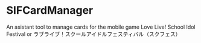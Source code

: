 # SIFCardManager
An asistant tool to manage cards for the mobile game Love Live! School Idol Festival or ラブライブ！スクールアイドルフェスティバル（スクフェス）
